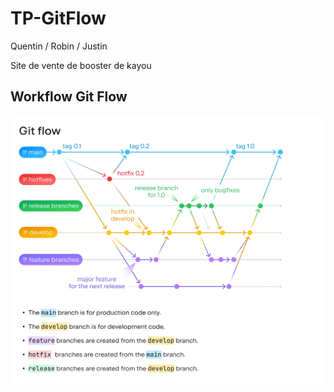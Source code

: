 # TP-GitFlow
Quentin / Robin / Justin

Site de vente de booster de kayou

## Workflow Git Flow

![alt text](image.png)

